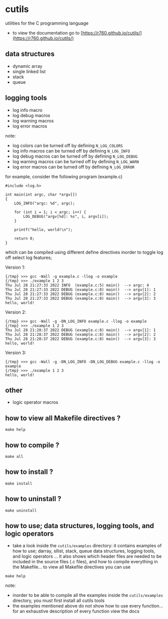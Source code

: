 # cutils
utilities for the C programming language

- to view the documentation go to [https://r760.github.io/cutils/](https://r760.github.io/cutils/)

## data structures
- dynamic array
- single linked list
- stack
- queue

## logging tools
- log info macro
- log debug macros
- log warning macros
- log error macros

note:
- log colors can be turned off by defining `N_LOG_COLORS`
- log info macros can be turned off by defining `N_LOG_INFO`
- log debug macros can be turned off by defining `N_LOG_DEBUG`
- log warning macros can be turned off by defining `N_LOG_WARN`
- log error macros can be turned off by defining `N_LOG_ERROR`

for example, consider the following program (example.c)
```
#include <log.h>

int main(int argc, char *argv[])
{
    LOG_INFO("argc: %d", argc);

    for (int i = 1; i < argc; i++) {
        LOG_DEBUG("argv[%d]: %s", i, argv[i]);
    }

    printf("hello, world!\n");

    return 0;
}
```
which can be compiled using different define directives inorder to toggle log off select log features;

Version 1:
```
{/tmp} >>> gcc -Wall -g example.c -llog -o example
{/tmp} >>> ./example 1 2 3
Thu Jul 28 21:27:33 2022 INFO  (example.c:5) main()  --> argc: 4
Thu Jul 28 21:27:33 2022 DEBUG (example.c:8) main()  --> argv[1]: 1
Thu Jul 28 21:27:33 2022 DEBUG (example.c:8) main()  --> argv[2]: 2
Thu Jul 28 21:27:33 2022 DEBUG (example.c:8) main()  --> argv[3]: 3
hello, world!
```
Version 2:
```
{/tmp} >>> gcc -Wall -g -DN_LOG_INFO example.c -llog -o example
{/tmp} >>> ./example 1 2 3
Thu Jul 28 21:28:37 2022 DEBUG (example.c:8) main()  --> argv[1]: 1
Thu Jul 28 21:28:37 2022 DEBUG (example.c:8) main()  --> argv[2]: 2
Thu Jul 28 21:28:37 2022 DEBUG (example.c:8) main()  --> argv[3]: 3
hello, world!
```
Version 3:
```
{/tmp} >>> gcc -Wall -g -DN_LOG_INFO -DN_LOG_DEBUG example.c -llog -o example
{/tmp} >>> ./example 1 2 3
hello, world!
```

## other
- logic operator macros

## how to view all Makefile directives ?
```
make help
```

## how to compile ?
```
make all
```

## how to install ?
```
make install
```

## how to uninstall ?
```
make uninstall
```

## how to use; data structures, logging tools, and logic operators
- take a look inside the `cutils/examples` directory: it contains examples of how to use;
darray, sllist, stack, queue data structures, logging tools, and logic operators ... it also shows
which header files are needed to be included in the source files (.c files), and how to compile
everything in the Makefile... to view all Makefile directives you can use
```
make help
```

note:
- inorder to be able to compile all the examples inside the `cutils/examples` directory, you must first install all cutils tools
- the examples mentioned above do not show how to use every function... for an exhaustive description
of every function view the docs
